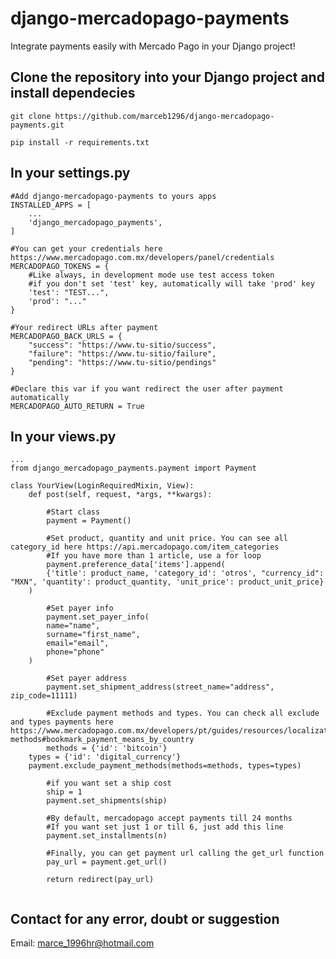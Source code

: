 # django-mercadopago-payments

Integrate payments easily with Mercado Pago in your Django project!

## Clone the repository into your Django project and install dependecies 

`git clone https://github.com/marceb1296/django-mercadopago-payments.git`

`pip install -r requirements.txt`

## In your settings.py

```
#Add django-mercadopago-payments to yours apps
INSTALLED_APPS = [
    ...
    'django_mercadopago_payments',
]

#You can get your credentials here https://www.mercadopago.com.mx/developers/panel/credentials
MERCADOPAGO_TOKENS = {
    #Like always, in development mode use test access token
    #if you don't set 'test' key, automatically will take 'prod' key
    'test': "TEST...",
    'prod': "..."  
}

#Your redirect URLs after payment
MERCADOPAGO_BACK_URLS = {
	"success": "https://www.tu-sitio/success",
	"failure": "https://www.tu-sitio/failure",
	"pending": "https://www.tu-sitio/pendings"
}

#Declare this var if you want redirect the user after payment automatically
MERCADOPAGO_AUTO_RETURN = True
```

## In your views.py

```
...
from django_mercadopago_payments.payment import Payment

class YourView(LoginRequiredMixin, View):
    def post(self, request, *args, **kwargs):

        #Start class
        payment = Payment()

        #Set product, quantity and unit price. You can see all category_id here https://api.mercadopago.com/item_categories
        #If you have more than 1 article, use a for loop 
        payment.preference_data['items'].append(
	    {'title': product_name, 'category_id': 'otros', "currency_id": "MXN", 'quantity': product_quantity, 'unit_price': product_unit_price}
	)

        #Set payer info
        payment.set_payer_info(
	    name="name",
	    surname="first_name",
	    email="email",
	    phone="phone"
	)

        #Set payer address
        payment.set_shipment_address(street_name="address", zip_code=11111)
	
        #Exclude payment methods and types. You can check all exclude and types payments here https://www.mercadopago.com.mx/developers/pt/guides/resources/localization/payment-methods#bookmark_payment_means_by_country
        methods = {'id': 'bitcoin'}
	types = {'id': 'digital_currency'}
	payment.exclude_payment_methods(methods=methods, types=types)

        #if you want set a ship cost
        ship = 1
        payment.set_shipments(ship)

        #By default, mercadopago accept payments till 24 months
        #If you want set just 1 or till 6, just add this line 
        payment.set_installments(n)

        #Finally, you can get payment url calling the get_url function
        pay_url = payment.get_url()
 
        return redirect(pay_url)
			    
```

## Contact for any error, doubt or suggestion
Email: marce_1996hr@hotmail.com
